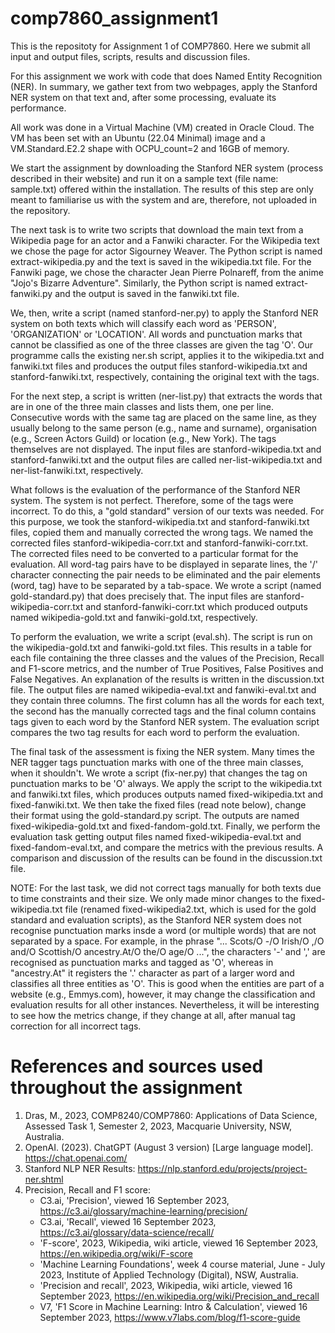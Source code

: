 # comp7860_assignment1
This is the repositoty for Assignment 1 of COMP7860. Here we submit all input and output files, scripts, results and discussion files.


For this assignment we work with code that does Named Entity Recognition (NER). In summary, we gather text from two webpages, apply the Stanford NER system on that text and, after some processing, evaluate its performance.

All work was done in a Virtual Machine (VM) created in Oracle Cloud. The VM has been set with an Ubuntu (22.04 Minimal) image and a VM.Standard.E2.2 shape with OCPU_count=2 and 16GB of memory. 

We start the assignment by downloading the Stanford NER system (process described in their website) and run it on a sample text (file name: sample.txt) offered within the installation. The results of this step are only meant to familiarise us with the system and are, therefore, not uploaded in the repository.

The next task is to write two scripts that download the main text from a Wikipedia page for an actor and a Fanwiki character. For the Wikipedia text we chose the page for actor Sigourney Weaver. The Python script is named extract-wikipedia.py and the text is saved in the wikipedia.txt file. For the Fanwiki page, we chose the character Jean Pierre Polnareff, from the anime "Jojo's Bizarre Adventure". Similarly, the Python script is named extract-fanwiki.py and the output is saved in the fanwiki.txt file.

We, then, write a script (named stanford-ner.py) to apply the Stanford NER system on both texts which will classify each word as 'PERSON', 'ORGANIZATION' or 'LOCATION'. All words and punctuation marks that cannot be classified as one of the three classes are given the tag 'O'. Our programme calls the existing ner.sh script, applies it to the wikipedia.txt and fanwiki.txt files and produces the output files stanford-wikipedia.txt and stanford-fanwiki.txt, respectively, containing the original text with the tags. 

For the next step, a script is written (ner-list.py) that extracts the words that are in one of the three main classes and lists them, one per line. Consecutive words with the same tag are placed on the same line, as they usually belong to the same person (e.g., name and surname), organisation (e.g., Screen Actors Guild) or location (e.g., New York). The tags themselves are not displayed. The input files are stanford-wikipedia.txt and stanford-fanwiki.txt and the output files are called ner-list-wikipedia.txt and ner-list-fanwiki.txt, respectively.

What follows is the evaluation of the performance of the Stanford NER system. The system is not perfect. Therefore, some of the tags were incorrect. To do this, a "gold standard" version of our texts was needed. For this purpose, we took the stanford-wikipedia.txt and stanford-fanwiki.txt files, copied them and manually corrected the wrong tags. We named the corrected files stanford-wikipedia-corr.txt and stanford-fanwiki-corr.txt. The corrected files need to be converted to a particular format for the evaluation. All word-tag pairs have to be displayed in separate lines, the '/' character connecting the pair needs to be eliminated and the pair elements (word, tag) have to be separated by a tab-space. We wrote a script (named gold-standard.py) that does precisely that. The input files are stanford-wikipedia-corr.txt and stanford-fanwiki-corr.txt which produced outputs named wikipedia-gold.txt and fanwiki-gold.txt, respectively. 

To perform the evaluation, we write a script (eval.sh). The script is run on the wikipedia-gold.txt and fanwiki-gold.txt files. This results in a table for each file containing the three classes and the values of the Precision, Recall and F1-score metrics, and the number of True Positives, False Positives and False Negatives. An explanation of the results is written in the discussion.txt file. The output files are named wikipedia-eval.txt and fanwiki-eval.txt and they contain three columns. The first column has all the words for each text, the second has the manually corrected tags and the final column contains tags given to each word by the Stanford NER system. The evaluation script compares the two tag results for each word to perform the evaluation.

The final task of the assessment is fixing the NER system. Many times the NER tagger tags punctuation marks with one of the three main classes, when it shouldn't. We wrote a script (fix-ner.py) that changes the tag on punctuation marks to be 'O' always. We apply the script to the wikipedia.txt and fanwiki.txt files, which produces outputs named fixed-wikipedia.txt and fixed-fanwiki.txt. We then take the fixed files (read note below), change their format using the gold-standard.py script. The outputs are named fixed-wikipedia-gold.txt and fixed-fandom-gold.txt. Finally, we perform the evaluation task getting output files named fixed-wikipedia-eval.txt and fixed-fandom-eval.txt, and compare the metrics with the previous results. A comparison and discussion of the results can be found in the discussion.txt file.

NOTE: For the last task, we did not correct tags manually for both texts due to time constraints and their size. We only made minor changes to the fixed-wikipedia.txt file (renamed fixed-wikipedia2.txt, which is used for the gold standard and evaluation scripts), as the Stanford NER system does not recognise punctuation marks insde a word (or multiple words) that are not separated by a space. For example, in the phrase "... Scots/O -/O Irish/O ,/O and/O Scottish/O ancestry.At/O the/O age/O ...", the characters '-' and ',' are recognised as punctuation marks and tagged as 'O', whereas in "ancestry.At" it registers the '.' character as part of a larger word and classifies all three entities as 'O'. This is good when the entities are part of a website (e.g., Emmys.com), however, it may change the classification and evaluation results for all other instances. Nevertheless, it will be interesting to see how the metrics change, if they change at all, after manual tag correction for all incorrect tags.



# References and sources used throughout the assignment
1. Dras, M., 2023, COMP8240/COMP7860: Applications of Data Science, Assessed Task 1, Semester 2, 2023, Macquarie University, NSW, Australia.
2. OpenAI. (2023). ChatGPT (August 3 version) [Large language model]. https://chat.openai.com/
3. Stanford NLP NER Results: https://nlp.stanford.edu/projects/project-ner.shtml
4. Precision, Recall and F1 score:
   - C3.ai, 'Precision', viewed 16 September 2023, https://c3.ai/glossary/machine-learning/precision/
   - C3.ai, 'Recall', viewed 16 September 2023, https://c3.ai/glossary/data-science/recall/
   - 'F-score', 2023, Wikipedia, wiki article, viewed 16 September 2023, https://en.wikipedia.org/wiki/F-score
   - 'Machine Learning Foundations', week 4 course material, June - July 2023, Institute of Applied Technology (Digital), NSW, Australia.
   - 'Precision and recall', 2023, Wikipedia, wiki article, viewed 16 September 2023, https://en.wikipedia.org/wiki/Precision_and_recall
   - V7, 'F1 Score in Machine Learning: Intro & Calculation', viewed 16 September 2023, https://www.v7labs.com/blog/f1-score-guide
  
